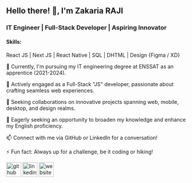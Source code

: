 ## Hello there! 👋, I'm **Zakaria RAJI**
### IT Engineer | Full-Stack Developer | Aspiring Innovator

#### Skills: 
React JS | Next JS | React Native | SQL | DHTML | Design {Figma / XD}

🔭 Currently, I'm pursuing my IT engineering degree at ENSSAT as an apprentice (2021-2024).

🌱 Actively engaged as a Full-Stack "JS" developer, passionate about crafting seamless web experiences.

💪 Seeking collaborations on innovative projects spanning web, mobile, desktop, and design realms.

🤔 Eagerly seeking an opportunity to broaden my knowledge and enhance my English proficiency.

📫 Connect with me via GitHub or LinkedIn for a conversation!

⚡ Fun fact: Always up for a challenge, be it coding or hiking!



[<img src='https://cdn.jsdelivr.net/npm/simple-icons@3.0.1/icons/github.svg' alt='github' height='40'>](https://github.com/RAJI-Zakaria)  [<img src='https://cdn.jsdelivr.net/npm/simple-icons@3.0.1/icons/linkedin.svg' alt='linkedin' height='40'>](https://www.linkedin.com/in/zakariaraji/)  [<img src='https://cdn.jsdelivr.net/npm/simple-icons@3.0.1/icons/icloud.svg' alt='website' height='40'>](RAJI-Zakaria)  

 
